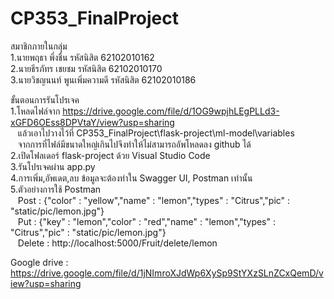 # CP353_FinalProject<br/>
สมาชิกภายในกลุ่ม<br>
1.นายพฤธา พึ่งชื่น			รหัสนิสิต 62102010162<br>
2.นายธีรภัทร เชยชม			รหัสนิสิต 62102010170<br>
3.นายวิชญนนท์ พูนเพิ่มความดี	รหัสนิสิต 62102010186<br>

ขั้นตอนการรันโปรเจค<br>
1.โหลดไฟล์จาก https://drive.google.com/file/d/1OG9wpjhLEgPLLd3-xGFD6OEss8DPVtaY/view?usp=sharing<br>
&nbsp;&nbsp;&nbsp;แล้วเอาไปวางไว้ที่ CP353_FinalProject\flask-project\ml-model\variables  
&nbsp;&nbsp;&nbsp;จากการที่ไฟล์มีขนาดใหญ่เกินไปจึงทำให้ไม่สามารถอัพโหลดลง github ได้<br>
2.เปิดโฟลเดอร์ flask-project ด้วย Visual Studio Code<br>
3.รันโปรเจคผ่าน app.py<br>
4.การเพิ่ม,อัพเดต,ลบ ข้อมูลจะต้องทำใน Swagger UI, Postman เท่านั้น<br>
5.ตัวอย่างการใช้ Postman <br>
&nbsp;&nbsp;&nbsp;Post : {"color" : "yellow","name" : "lemon","types" : "Citrus","pic" : "static/pic/lemon.jpg"}<br>
&nbsp;&nbsp;&nbsp;Put : {"key" : "lemon","color" : "red","name" : "lemon","types" : "Citrus","pic" : "static/pic/lemon.jpg"}<br>
&nbsp;&nbsp;&nbsp;Delete : http://localhost:5000/Fruit/delete/lemon<br>

Google drive : https://drive.google.com/file/d/1jNImroXJdWp6XySp9StYXzSLnZCxQemD/view?usp=sharing
